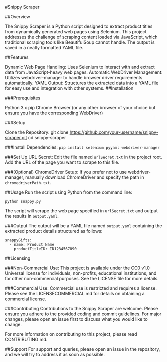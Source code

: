 #Snippy Scraper

##Overview

The Snippy Scraper is a Python script designed to extract product titles from dynamically generated web pages using Selenium. This project addresses the challenge of scraping content loaded via JavaScript, which traditional scraping tools like BeautifulSoup cannot handle. The output is saved in a neatly formatted YAML file.

##Features

Dynamic Web Page Handling: Uses Selenium to interact with and extract data from JavaScript-heavy web pages.
Automatic WebDriver Management: Utilizes webdriver-manager to handle browser driver requirements automatically.
YAML Output: Structures the extracted data into a YAML file for easy use and integration with other systems.
##Installation

###Prerequisites

Python 3.x
pip
Chrome Browser (or any other browser of your choice but ensure you have the corresponding WebDriver)

###Setup

Clone the Repository:
    git clone https://github.com/your-username/snippy-scraper.git
    cd snippy-scraper

###Install Dependencies:
```pip install selenium pyyaml webdriver-manager```

###Set Up URL Secret:
Edit the file named `urlSecret.txt` in the project root.
Add the URL of the page you want to scrape to this file.

###(Optional) ChromeDriver Setup:
If you prefer not to use webdriver-manager, manually download ChromeDriver and specify the path in `chromedriverPath.txt`.

##Usage
Run the script using Python from the command line:

```python snappy.py```

The script will scrape the web page specified in `urlSecret.txt` and output the results in `output.yaml`.

###Output
The output will be a YAML file named `output.yaml` containing the extracted product details structured as follows:

    snappyGifts:
      - name: Product Name
        productTitleID: ID1234567890

##Licensing

###Non-Commercial Use: 
This project is available under the CC0 v1.0 Universal license for individuals, non-profits, educational institutions, and for other non-commercial purposes. See the LICENSE file for more details.

###Commercial Use: 
Commercial use is restricted and requires a license. Please see the LICENSECOMMERCIAL.md for details on obtaining a commercial license.

###Contributing
Contributions to the Snippy Scraper are welcome. Please ensure you adhere to the provided coding and commit guidelines. For major changes, please open an issue first to discuss what you would like to change.

For more information on contributing to this project, please read CONTRIBUTING.md.

##Support
For support and queries, please open an issue in the repository, and we will try to address it as soon as possible.